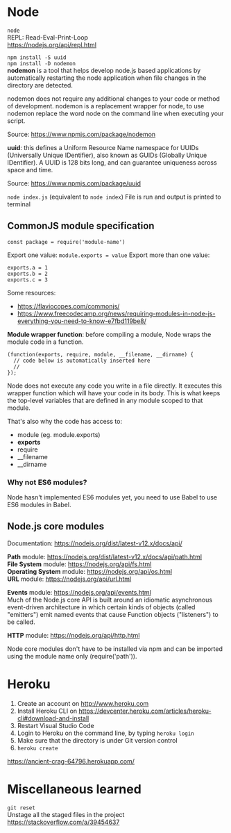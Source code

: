 # Node

`node`  
REPL: Read-Eval-Print-Loop  
https://nodejs.org/api/repl.html

`npm install -S uuid`  
`npm install -D nodemon`  
**nodemon** is a tool that helps develop node.js based applications by automatically restarting the node application when file changes in the directory are detected.

nodemon does not require any additional changes to your code or method of development. nodemon is a replacement wrapper for node, to use nodemon replace the word node on the command line when executing your script.

Source: https://www.npmjs.com/package/nodemon

**uuid**: this defines a Uniform Resource Name namespace for
UUIDs (Universally Unique IDentifier), also known as GUIDs (Globally
Unique IDentifier). A UUID is 128 bits long, and can guarantee
uniqueness across space and time.

Source: https://www.npmjs.com/package/uuid

`node index.js` (equivalent to `node index`)
File is run and output is printed to terminal

## CommonJS module specification

`const package = require('module-name')`

Export one value: `module.exports = value`
Export more than one value:

```
exports.a = 1
exports.b = 2
exports.c = 3
```

Some resources:

- https://flaviocopes.com/commonjs/
- https://www.freecodecamp.org/news/requiring-modules-in-node-js-everything-you-need-to-know-e7fbd119be8/

**Module wrapper function**: before compiling a module, Node wraps the module code in a function.

```
(function(exports, require, module, __filename, __dirname) {
  // code below is automatically inserted here
  //
});
```

Node does not execute any code you write in a file directly. It executes this wrapper function which will have your code in its body. This is what keeps the top-level variables that are defined in any module scoped to that module.

That's also why the code has access to:

- module (eg. module.exports)
- **exports**
- require
- \_\_filename
- \_\_dirname

### Why not ES6 modules?

Node hasn't implemented ES6 modules yet, you need to use Babel to use ES6 modules in Babel.

## Node.js core modules

Documentation: https://nodejs.org/dist/latest-v12.x/docs/api/

**Path** module: https://nodejs.org/dist/latest-v12.x/docs/api/path.html  
**File System** module: https://nodejs.org/api/fs.html  
**Operating System** module: https://nodejs.org/api/os.html  
**URL** module: https://nodejs.org/api/url.html

**Events** module: https://nodejs.org/api/events.html  
Much of the Node.js core API is built around an idiomatic asynchronous event-driven architecture in which certain kinds of objects (called "emitters") emit named events that cause Function objects ("listeners") to be called.

**HTTP** module: https://nodejs.org/api/http.html

Node core modules don't have to be installed via npm and can be imported using the module name only (require('path')).

# Heroku

1. Create an account on http://www.heroku.com
2. Install Heroku CLI on https://devcenter.heroku.com/articles/heroku-cli#download-and-install
3. Restart Visual Studio Code
4. Login to Heroku on the command line, by typing `heroku login`
5. Make sure that the directory is under Git version control
6. `heroku create`

https://ancient-crag-64796.herokuapp.com/

# Miscellaneous learned

`git reset`  
Unstage all the staged files in the project
https://stackoverflow.com/a/39454637
